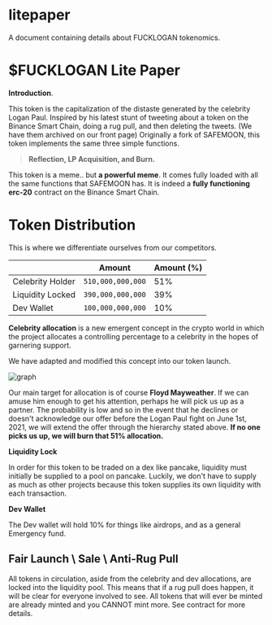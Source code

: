 # litepaper
A document containing details about FUCKLOGAN tokenomics.

# $FUCKLOGAN Lite Paper

**Introduction**. 

This token is the capitalization of the distaste generated by the celebrity Logan Paul. Inspired by his latest stunt of tweeting about a token on the Binance Smart Chain, doing a rug pull, and then deleting the tweets. (We have them archived on our front page) Originally a fork of SAFEMOON, this token implements the same three simple functions.  

>**Reflection, LP Acquisition, and Burn.**

This token is a meme.. but **a powerful meme**.
It comes fully loaded with all the same functions that SAFEMOON has.
It is indeed a **fully functioning erc-20** contract on the Binance Smart Chain.


# Token Distribution

This is where we differentiate ourselves from our competitors.

|                |Amount                        |Amount (%)                       |
|----------------|-------------------------------|-----------------------------|
|Celebrity Holder|`510,000,000,000`            |51%           |
|Liquidity Locked|`390,000,000,000`            |39%            |
|Dev Wallet       |`100,000,000,000`|10%



**Celebrity allocation** is a new emergent concept in the crypto world in which the project allocates a controlling percentage to a celebrity in the hopes of garnering support.

We have adapted and modified this concept into our token launch.


![graph](https://i.ibb.co/sFyRp6s/Capture.jpg)

Our main target for allocation is of course **Floyd Mayweather**. If we can amuse him enough to get his attention, perhaps he will pick us up as a partner. The probability is low and so in the event that he declines or doesn't acknowledge our offer before the Logan Paul fight on June 1st, 2021, we will extend the offer through the hierarchy stated above. **If no one picks us up, we will burn that 51% allocation.**


**Liquidity Lock**

In order for this token to be traded on a dex like pancake, liquidity must initially be supplied to a pool on pancake. Luckily, we don't have to supply as much as other projects because this token supplies its own liquidity with each transaction.

**Dev Wallet**

The Dev wallet will hold 10% for things like airdrops, and as a general Emergency fund.



## Fair Launch \ Sale \ Anti-Rug Pull

All tokens in circulation, aside from the celebrity and dev allocations, are locked into the liquidity pool. This means that if a rug pull does happen, it will be clear for everyone involved to see. All tokens that will ever be minted are already minted and you CANNOT mint more. See contract for more details.
